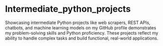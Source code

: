 # Intermediate_python_projects
Showcasing intermediate Python projects like web scrapers, REST APIs, chatbots, and machine learning models on my GitHub profile demonstrates my problem-solving skills and Python proficiency. These projects reflect my ability to handle complex tasks and build functional, real-world applications.
